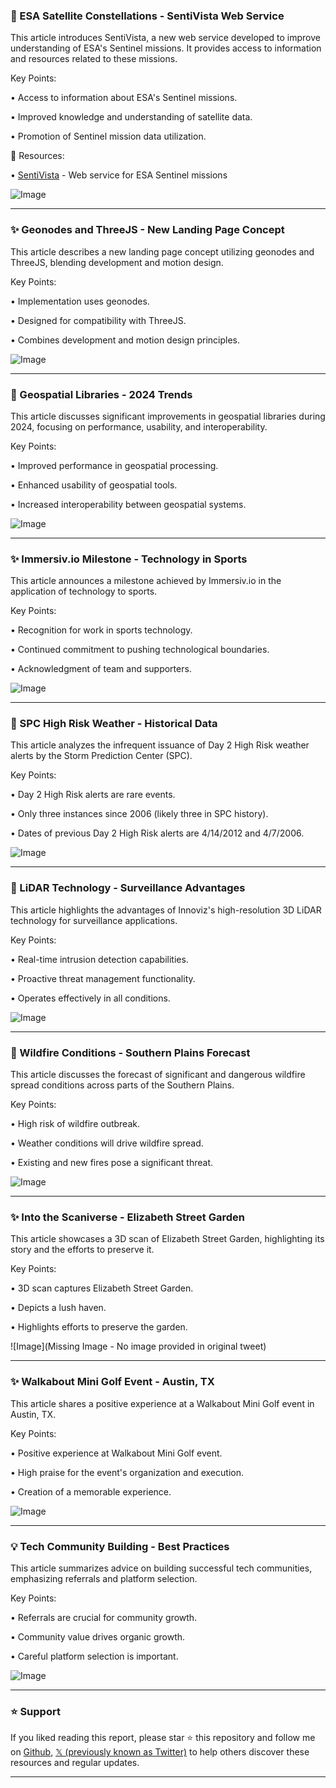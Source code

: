 ### 🚀 ESA Satellite Constellations - SentiVista Web Service

This article introduces SentiVista, a new web service developed to improve understanding of ESA's Sentinel missions.  It provides access to information and resources related to these missions.

Key Points:

• Access to information about ESA's Sentinel missions.


• Improved knowledge and understanding of satellite data.


• Promotion of Sentinel mission data utilization.


🔗 Resources:

• [SentiVista](https://sentivista.copernicus.eu) - Web service for ESA Sentinel missions

![Image](https://pbs.twimg.com/ext_tw_video_thumb/1900469643359272960/pu/img/bJUc7ZwF5CMz6ZmU.jpg)

---
### ✨ Geonodes and ThreeJS - New Landing Page Concept

This article describes a new landing page concept utilizing geonodes and ThreeJS, blending development and motion design.

Key Points:

•  Implementation uses geonodes.


• Designed for compatibility with ThreeJS.


• Combines development and motion design principles.


![Image](https://pbs.twimg.com/ext_tw_video_thumb/1900260793951694848/pu/img/Cw_8VKcCIJoxC0-J.jpg)

---
### 🤖 Geospatial Libraries - 2024 Trends

This article discusses significant improvements in geospatial libraries during 2024, focusing on performance, usability, and interoperability.

Key Points:

•  Improved performance in geospatial processing.


• Enhanced usability of geospatial tools.


• Increased interoperability between geospatial systems.



![Image](https://pbs.twimg.com/media/Gl_eNGQXUAASn6C?format=png&name=small)

---
### ✨ Immersiv.io Milestone - Technology in Sports

This article announces a milestone achieved by Immersiv.io in the application of technology to sports.

Key Points:

• Recognition for work in sports technology.


• Continued commitment to pushing technological boundaries.


• Acknowledgment of team and supporters.


![Image](https://pbs.twimg.com/media/GmBXKbaXYAAfV0D?format=jpg&name=small)

---
### 🤖 SPC High Risk Weather - Historical Data

This article analyzes the infrequent issuance of Day 2 High Risk weather alerts by the Storm Prediction Center (SPC).

Key Points:

•  Day 2 High Risk alerts are rare events.


• Only three instances since 2006 (likely three in SPC history).


• Dates of previous Day 2 High Risk alerts are 4/14/2012 and 4/7/2006.


![Image](https://pbs.twimg.com/media/GmBKwpDXkAAnSOS?format=jpg&name=small)

---
### 🤖 LiDAR Technology - Surveillance Advantages

This article highlights the advantages of Innoviz's high-resolution 3D LiDAR technology for surveillance applications.

Key Points:

• Real-time intrusion detection capabilities.


• Proactive threat management functionality.


• Operates effectively in all conditions.


![Image](https://pbs.twimg.com/media/GmANQ5xXUAABSii?format=jpg&name=small)

---
### 🤖 Wildfire Conditions - Southern Plains Forecast

This article discusses the forecast of significant and dangerous wildfire spread conditions across parts of the Southern Plains.

Key Points:

• High risk of wildfire outbreak.


• Weather conditions will drive wildfire spread.


•  Existing and new fires pose a significant threat.


![Image](https://pbs.twimg.com/media/Gl8TV1UW4AAlpY1?format=jpg&name=small)

---
### ✨ Into the Scaniverse - Elizabeth Street Garden

This article showcases a 3D scan of Elizabeth Street Garden, highlighting its story and the efforts to preserve it.

Key Points:

• 3D scan captures Elizabeth Street Garden.


• Depicts a lush haven.


•  Highlights efforts to preserve the garden.


![Image](Missing Image - No image provided in original tweet)

---
### ✨ Walkabout Mini Golf Event - Austin, TX

This article shares a positive experience at a Walkabout Mini Golf event in Austin, TX.

Key Points:

• Positive experience at Walkabout Mini Golf event.


• High praise for the event's organization and execution.


•  Creation of a memorable experience.


![Image](https://pbs.twimg.com/media/GleTxfEXsAAAvHk?format=jpg&name=small)

---
### 💡 Tech Community Building - Best Practices

This article summarizes advice on building successful tech communities, emphasizing referrals and platform selection.

Key Points:

•  Referrals are crucial for community growth.


•  Community value drives organic growth.


•  Careful platform selection is important.


![Image](https://pbs.twimg.com/media/Gl6ik9MWAAA3Yd8?format=jpg&name=small)


---

### ⭐️ Support

If you liked reading this report, please star ⭐️ this repository and follow me on [Github](https://github.com/Drix10), [𝕏 (previously known as Twitter)](https://x.com/DRIX_10_) to help others discover these resources and regular updates.

---
